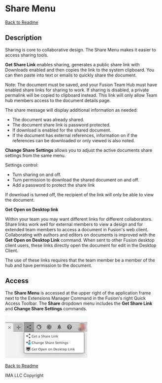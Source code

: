 # Share Menu

[Back to Readme](../README.md)

## Description

Sharing is core to collaborative design. The Share Menu makes it easier to access sharing tools.

**Get Share Link** enables sharing, generates a public share link with Downloads enabled and then copies the link to the system clipboard. You can then paste into text or emails to quickly share the document.

Note:
The document must be saved, and your Fusion Team Hub must have enabled share links for sharing to work. If sharing is disabled, a private permalink will be copied to clipboard instead. This link will only allow Team hub members access to the document details page.

The share message will display additional information as needed:

- The document was already shared.
- The document share link is password protected.
- If download is enabled for the shared document.
- If the document has external references, information on if the references can be downloaded or only viewed is also noted.

**Change Share Settings** allows you to adjust the active documents share settings from the same menu.

Settings control:

- Turn sharing on and off.
- Turn permission to download the shared document on and off.
- Add a password to protect the share link

If download is turned off, the recipient of the link will only be able to view the document.

**Get Open on Desktop link**

Within your team you may want different links for different collaborators. Share links work well for external members to view a design and for extended team members to access a document in Fusion's web client. Collaborating with authors and editors on documents is improved with the **Get Open on Desktop Link** command. When sent to other Fusion desktop client users, these links directly open the document for edit in the Desktop Client.

The use of these links requires that the team member be a member of the hub and have permission to the document.

## Access

The **Share Menu** is accessed at the upper right of the application frame next to the Extensions Manager Command in the Fusion's right Quick Access Toolbar. The **Share** dropdown menu includes the **Get Share Link** and **Change Share Settings** commands.

![access](/docs/assets/sharemenu.png)

[Back to Readme](../README.md)

IMA LLC Copyright
